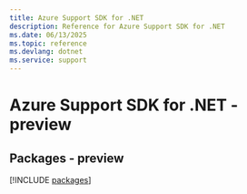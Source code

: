 ```yaml
---
title: Azure Support SDK for .NET
description: Reference for Azure Support SDK for .NET
ms.date: 06/13/2025
ms.topic: reference
ms.devlang: dotnet
ms.service: support
---
```

# Azure Support SDK for .NET - preview
## Packages - preview
[!INCLUDE [packages](support-index.md)]